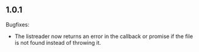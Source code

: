## 1.0.1

Bugfixes:

- The listreader now returns an error in the callback or promise if the file is not found instead of throwing it.  